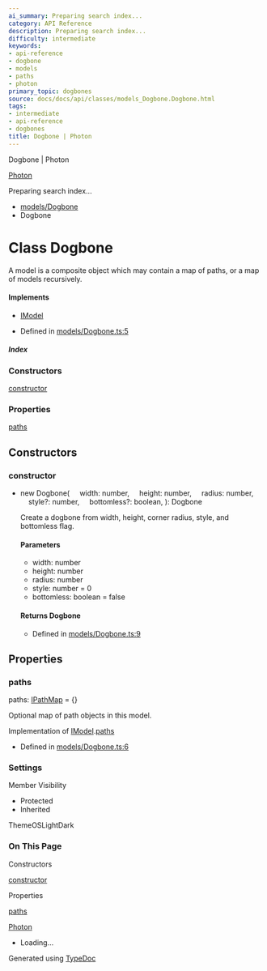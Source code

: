 ```yaml
---
ai_summary: Preparing search index...
category: API Reference
description: Preparing search index...
difficulty: intermediate
keywords:
- api-reference
- dogbone
- models
- paths
- photon
primary_topic: dogbones
source: docs/docs/api/classes/models_Dogbone.Dogbone.html
tags:
- intermediate
- api-reference
- dogbones
title: Dogbone | Photon
---
```

Dogbone | Photon

[Photon](../index.md)




Preparing search index...

* [models/Dogbone](../modules/models_Dogbone.md)
* Dogbone

# Class Dogbone

A model is a composite object which may contain a map of paths, or a map of models recursively.

#### Implements

* [IModel](../interfaces/core_schema.IModel.md)

* Defined in [models/Dogbone.ts:5](https://github.com/mwhite454/photon/blob/main/packages/photon/src/models/Dogbone.ts#L5)

##### Index

### Constructors

[constructor](#constructor)

### Properties

[paths](#paths)

## Constructors

### constructor

* new Dogbone(
      width: number,
      height: number,
      radius: number,
      style?: number,
      bottomless?: boolean,
  ): Dogbone

  Create a dogbone from width, height, corner radius, style, and bottomless flag.

  #### Parameters

  + width: number
  + height: number
  + radius: number
  + style: number = 0
  + bottomless: boolean = false

  #### Returns Dogbone

  + Defined in [models/Dogbone.ts:9](https://github.com/mwhite454/photon/blob/main/packages/photon/src/models/Dogbone.ts#L9)

## Properties

### paths

paths: [IPathMap](../interfaces/core_schema.IPathMap.md) = {}

Optional map of path objects in this model.

Implementation of [IModel](../interfaces/core_schema.IModel.md).[paths](../interfaces/core_schema.IModel.md#paths)

* Defined in [models/Dogbone.ts:6](https://github.com/mwhite454/photon/blob/main/packages/photon/src/models/Dogbone.ts#L6)

### Settings

Member Visibility

* Protected
* Inherited

ThemeOSLightDark

### On This Page

Constructors

[constructor](#constructor)

Properties

[paths](#paths)

[Photon](../index.md)

* Loading...

Generated using [TypeDoc](https://typedoc.org/)
